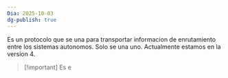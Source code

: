 ```yaml
---
Dia: 2025-10-03
dg-publish: true
---
```

Es un protocolo que se una para transportar informacion de enrutamiento entre los sistemas autonomos. Solo se una uno. Actualmente estamos en la version 4.

>[!important] Es e
